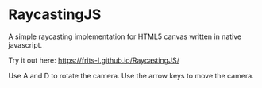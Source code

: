 # RaycastingJS
A simple raycasting implementation for HTML5 canvas written in native javascript.


Try it out here: https://frits-l.github.io/RaycastingJS/

Use A and D to rotate the camera. Use the arrow keys to move the camera.
